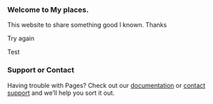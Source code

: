 ### Welcome to My places.
This website to share something good I known.
Thanks

Try again

Test

### Support or Contact
Having trouble with Pages? Check out our [documentation](https://help.github.com/pages) or [contact support](https://github.com/contact) and we’ll help you sort it out.
